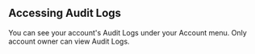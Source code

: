 ## Accessing Audit Logs

You can see your account's Audit Logs under your Account menu. Only account owner can view Audit Logs.
